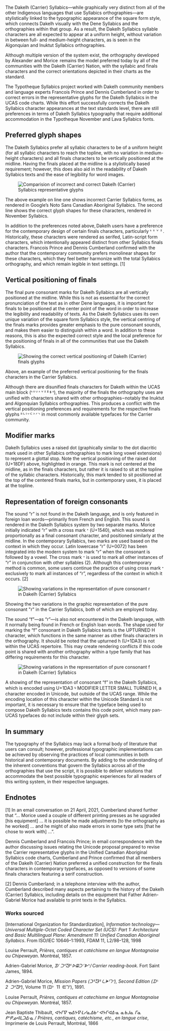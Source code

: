 The Dakelh (Carrier) Syllabics—while graphically very distinct from all of the other Indigenous languages that use Syllabics orthographies—are stylistically linked to the typographic appearance of the square form style, which connects Dakelh visually with the Dene Syllabics and the orthographies within that group. As a result, the Dakelh Syllabics syllable characters are all expected to appear at a uniform height, without variation in between full- and medium-height characters, as is seen in the Algonquian and Inuktut Syllabics orthographies.

Although multiple version of the system exist, the orthography developed by Alexander and Morice  remains the model preferred today by all of the communities with the Dakelh (Carrier) Nation, with the syllabic and finals characters and the correct orientations depicted in their charts as the standard.

The Typotheque Syllabics project worked with Dakelh community members and language experts Francois Prince and Dennis Cumberland in order to correct errors in the representative glyphs for the Dakelh Syllabics in the UCAS code charts. While this effort successfully corrects the Dakelh Syllabics character appearances at the text standards level, there are still preferences in terms of Dakelh Syllabics typography that require additional accommodation in the Typotheque November and Lava Syllabics fonts.

## Preferred glyph shapes

The Dakelh Syllabics prefer all syllabic characters to be of a uniform height (for all syllabic characters to reach the topline, with no variation in medium-height characters) and all finals characters to be vertically positioned at the midline. Having the finals placed at the midline is a stylistically based requirement; however, this does also aid in the readability of Dakelh Syllabics texts and the ease of legibility for word images.

<figure>

![Comparision of incorrect and correct Dakelh (Carrier) Syllabics representative glyphs](images/article_05_figure_01.svg)

</figure>
<figcaption>The above example on line one shows incorrect Carrier Syllabics forms, as rendered in Google’s Noto Sans Canadian Aboriginal Syllabics. The second line shows the correct glyph shapes for these characters, rendered in November Syllabics.</figcaption>

In addition to the preferences noted above, Dakelh users have a preference for the contemporary design of certain finals characters, particularly ᑋ  ᔆ  ᘁ  ᙆ . Historically, these characters were rendered as serifed, Latin-script form characters, which intentionally appeared distinct from other Syllabics finals characters. Francois Prince and Dennis Cumberland confirmed with the author that the contemporary community prefers monolinear shapes for these characters, which they feel better harmonize with the total Syllabics orthography, and which remain legible in text settings. \[1\]

## Vertical positioning of finals

The final pure consonant marks for Dakelh Syllabics are all vertically positioned at the midline. While this is not as essential for the correct pronunciation of the text as in other Dene languages, it is important for finals to be positioned at the center point of the word in order to increase the legibility and readability of texts. As the Dakelh Syllabics uses its own unique variation of the square form Syllabics style, the vertical centring of the finals marks provides greater emphasis to the pure consonant sounds, and makes them easier to distinguish within a word. In addition to these reasons, this is also the expected correct style and the local preference for the positioning of finals in all of the communities that use the Dakelh Syllabics.

<figure>

![Showing the correct vertical positioning of Dakelh (Carrier) finals glyphs](images/article_05_figure_02.svg)

</figure>
<figcaption>Above, an example of the preferred vertical positioning for the finals characters in the Carrier Syllabics.</figcaption>

Although there are disunified finals characters for Dakelh within the UCAS main block (ᑋ ᔆ ᓑ ᗮ ᘁ ᙆ ᙇ ᙚ ᣵ), the majority of the finals the orthography uses are unified with characters shared with other orthographies – notably the Inuktut and Algonquian Syllabics orthographies. This produces a conflict with the vertical positioning preferences and requirements for the respective finals glyphs ᐦ ᒡ ᑊ ᐡ ᒼ ᐣ ᐟ ᐠ in most commonly available typefaces for the Carrier community.

## Modifier marks

Dakelh Syllabics uses a raised dot (graphically similar to the dot diacritic mark used in other Syllabics orthographies to mark long vowel extensions) to represent a glottal stop. Note the vertical positioning of the raised dot (U+18DF) above, highlighted in orange. This mark is not centered at the midline, as in the finals characters, but rather it is raised to sit at the topline of the syllabic characters. Historically, this mark tended to sit positioned at the top of the centered finals marks, but in contemporary uses, it is placed at the topline.

## Representation of foreign consonants

The sound “r” is not found in the Dakelh language, and is only featured in foreign loan words—primarily from French and English. This sound is rendered in the Dakelh Syllabics system by two separate marks. Morice initially indicated “r” with a cross mark ᕀ (U+1540), which was rendered proportionally as a final consonant character, and positioned similarly at the midline. In the contemporary Syllabics, two marks are used based on the context in which they occur. Latin lowercase “r” (U+0072) has been integrated into the modern system to mark “r” when the consonant is followed by a vowel. The cross mark ᕀ is used to mark all other instances of “r” in conjunction with other syllables (2). Although this contemporary method is common, some users continue the practice of using cross mark ᕀ exclusively to mark all instances of “r”, regardless of the context in which it occurs. \[2\]

<figure>

![Showing variations in the representation of pure consonant r in Dakelh (Carrier) Syllabics](images/article_05_figure_03.svg)

</figure>
<figcaption>Showing the two variations in the graphic representation of the pure consonant "r" in the Carrier Syllabics, both of which are employed today.</figcaption>

The sound “f”—as “r”—is also not encountered in the Dakelh language, with it normally being found in French or English loan words. The shape used for marking the “f” consonant in Dakelh Syllabics texts is the UPTURNED H character, which functions in the same manner as other finals characters in the orthography. It should be noted that the upturned h (U+1DA3) is not within the UCAS repertoire. This may create rendering conflicts if this code point is shared with another orthography within a type family that has differing requirements for this character.

<figure>

![Showing variations in the representation of pure consonant f in Dakelh (Carrier) Syllabics](images/article_05_figure_04.svg)

</figure>
<figcaption>A showing of the representation of consonant “f” in the Dakelh Syllabics, which is encoded using U+1DA3 ᶣ MODIFIER LETTER SMALL TURNED H, a character encoded in Unicode, but outside of the UCAS range. While the encoding location of this character within the Unicode Standard is not important, it is necessary to ensure that the typeface being used to compose Dakelh Syllabics texts contains this code point, which many pan-UCAS typefaces do not include within their glyph sets.</figcaption>

## In summary

The typography of the Syllabics may lack a formal body of literature that users can consult; however, professional typographic implementations can be achieved by observing the practices of local communities in both historical and contemporary documents. By adding to the understanding of the inherent conventions that govern the Syllabics across all of the orthographies that use the script, it is possible to deliver solutions that accommodate the best possible typographic experiences for all readers of this writing system, in their respective languages.

## Endnotes

\[1\] In an email conversation on 21 April, 2021, Cumberland shared further that “… Morice used a couple of different printing presses as he upgraded [his equipment] … it is possible he made adjustments [to the orthography as he worked] … and he might of also made errors in some type sets [that he chose to work with] …”.

Dennis Cumberland and Francois Prince; in email correspondence with the author discussing issues relating the Unicode proposal prepared to revise the Carrier representative glyphs in the Unified Canadian Aboriginal Syllabics code charts, Cumberland and Prince confirmed that all members of the Dakelh (Carrier) Nation preferred a unified construction for the finals characters in contemporary typefaces, as opposed to versions of some finals characters featuring a serif construction.

\[2\] Dennis Cumberland; in a telephone interview with the author, Cumberland described many aspects pertaining to the history of the Dakelh (Carrier) Syllabics, including details on the equipment that Father Adrien-Gabriel Morice had available to print texts in the Syllabics.

### Works sourced

[International Organization for Standardization], *Information technology—Universal Multiple-Octet Coded Character Set (UCS): Part 1: Architecture and Basic Multilingual Plane: Amendment 11: Unified Canadian Aboriginal Syllabics*. From ISO/IEC 10646–1:1993, FDAM 11, L2/98–128, 1998

Louise Perrault, *Prières, cantiques et catéchisme en langue Montagnaise ou Chipeweyan*. Montréal, 1857.

Adrien-Gabriel Morice, *ᗫᣟ ᑐᔆᘼᔆ ᐅᙨᑐᐟᣟᐈᑋ / Carrier reading-book*. Fort Saint James, 1894.

Adrien-Gabriel Morice, *Mission Papers (ᑐᔆᘼᔆ ᘇᗘᑊᘄᐟ), Second Edition (ᗪᒡ   2   ᑐᔆᘼᔆ)*, Volume 11 (ᗪᒡ   11   ᙓᘄᐣ), 1891.

Louise Perrault, *Prières, cantiques et catechisme en langue Montagnaise ou Chipeweyan*. Montréal, 1857.

Jean Baptiste Thibault, *ᐊᔭᒥᐁ ᓀᐃᔭᐁᐧᒪᓯᓇᐃᑲᐣ ᐊᔭᒥᐊᐃᐧᓇ ᓇᑲᒧᓇ ᒥᓇ ᑭᐢᑭᓄᐊᒪᑐᐃᐧᓇ / Prières, cantiques, catéchisme, etc., en langue crise*, Imprimerie de Louis Perrault, Montréal, 1866
